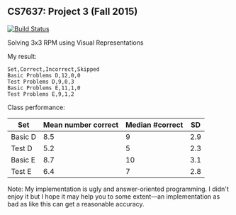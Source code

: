 CS7637: Project 3 (Fall 2015)
---

[![Build Status](https://travis-ci.org/zizhengwu/Knowledge-Based-AI-Project-3.svg)](https://travis-ci.org/zizhengwu/Knowledge-Based-AI-Project-3)

Solving 3x3 RPM using Visual Representations

My result:

    Set,Correct,Incorrect,Skipped
    Basic Problems D,12,0,0
    Test Problems D,9,0,3
    Basic Problems E,11,1,0
    Test Problems E,9,1,2

Class performance:

|Set | Mean number correct | Median #correct | SD|
|---|---|---|---|
|Basic D | 8.5 | 9   | 2.9|
|Test D |  5.2 | 5   | 2.3|
|Basic E | 8.7 | 10  | 3.1|
|Test E  | 6.4 | 7   | 2.8|

Note:
My implementation is ugly and answer-oriented programming. I didn't enjoy it but I hope it may help you to some extent—an implementation as bad as like this can get a reasonable accuracy. 
